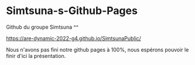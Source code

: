 # Simtsuna-s-Github-Pages

Github du groupe Simtsuna ^^

https://are-dynamic-2022-g4.github.io/SimtsunaPublic/

Nous n'avons pas fini notre github pages à 100%, nous espérons pouvoir le finir d'ici la présentation.
